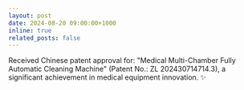 ```yaml
---
layout: post
date: 2024-08-20 09:00:00+1000
inline: true
related_posts: false
---
```


Received Chinese patent approval for: "Medical Multi-Chamber Fully Automatic Cleaning Machine" (Patent No.: ZL 202430714714.3), a significant achievement in medical equipment innovation. :sparkles:
